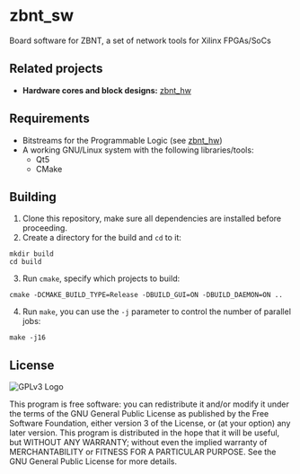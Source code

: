 
# zbnt_sw

Board software for ZBNT, a set of network tools for Xilinx FPGAs/SoCs

## Related projects

* **Hardware cores and block designs:** [zbnt_hw](https://github.com/zbnt/zbnt_hw)

## Requirements

* Bitstreams for the Programmable Logic (see [zbnt_hw](https://github.com/zbnt/zbnt_hw))
* A working GNU/Linux system with the following libraries/tools:
	* Qt5
	* CMake

## Building

1. Clone this repository, make sure all dependencies are installed before proceeding.
2. Create a directory for the build and `cd` to it:

~~~~
mkdir build
cd build
~~~~

3. Run `cmake`, specify which projects to build:

~~~~
cmake -DCMAKE_BUILD_TYPE=Release -DBUILD_GUI=ON -DBUILD_DAEMON=ON ..
~~~~

4. Run `make`, you can use the `-j` parameter to control the number of parallel jobs:

~~~
make -j16
~~~

## License

![GPLv3 Logo](https://www.gnu.org/graphics/gplv3-with-text-84x42.png)

This program is free software: you can redistribute it and/or modify
it under the terms of the GNU General Public License as published by
the Free Software Foundation, either version 3 of the License, or
(at your option) any later version.
This program is distributed in the hope that it will be useful,
but WITHOUT ANY WARRANTY; without even the implied warranty of
MERCHANTABILITY or FITNESS FOR A PARTICULAR PURPOSE.  See the
GNU General Public License for more details.
